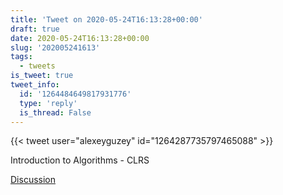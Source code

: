 ```yaml
---
title: 'Tweet on 2020-05-24T16:13:28+00:00'
draft: true
date: 2020-05-24T16:13:28+00:00
slug: '202005241613'
tags:
  - tweets
is_tweet: true
tweet_info:
  id: '1264484649817931776'
  type: 'reply'
  is_thread: False
---
```




{{< tweet user="alexeyguzey" id="1264287735797465088" >}}

Introduction to Algorithms - CLRS

[Discussion](https://x.com/sytelus/status/1264484649817931776)
